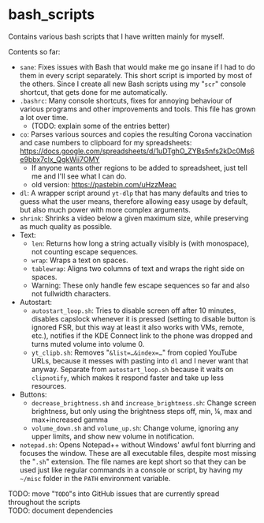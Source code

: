 # bash_scripts
Contains various bash scripts that I have written mainly for myself.

Contents so far:
* `sane`: Fixes issues with Bash that would make me go insane if I had to do them in every script separately. This short script is imported by most of the others. Since I create all new Bash scripts using my "`scr`" console shortcut, that gets done for me automatically.
* `.bashrc`: Many console shortcuts, fixes for annoying behaviour of various programs and other improvements and tools. This file has grown a lot over time.
  * (TODO: explain some of the entries better)
* `co`: Parses various sources and copies the resulting Corona vaccination and case numbers to clipboard for my spreadsheets: https://docs.google.com/spreadsheets/d/1uDTghO_ZYBs5nfs2kDc0Ms6e9bbx7clx_QgkWii7OMY
  * If anyone wants other regions to be added to spreadsheet, just tell me and I'll see what I can do.
  * old version: https://pastebin.com/uHzzMeac
* `dl`: A wrapper script around `yt-dlp` that has many defaults and tries to guess what the user means, therefore allowing easy usage by default, but also much power with more complex arguments.
* `shrink`: Shrinks a video below a given maximum size, while preserving as much quality as possible.
* Text:
  * `len`: Returns how long a string actually visibly is (with monospace), not counting escape sequences.
  * `wrap`: Wraps a text on spaces.
  * `tablewrap`: Aligns two columns of text and wraps the right side on spaces.
  * Warning: These only handle few escape sequences so far and also not fullwidth characters.
* Autostart:
  * `autostart_loop.sh`: Tries to disable screen off after 10 minutes, disables capslock whenever it is pressed (setting to disable button is ignored FSR, but this way at least it also works with VMs, remote, etc.), notifies if the KDE Connect link to the phone was dropped and turns muted volume into volume 0.
  * `yt_clipb.sh`: Removes "`&list=…&index=…`" from copied YouTube URLs, because it messes with pasting into `dl` and I never want that anyway. Separate from `autostart_loop.sh` because it waits on `clipnotify`, which makes it respond faster and take up less resources.
* Buttons:
  * `decrease_brightness.sh` and `increase_brightness.sh`: Change screen brightness, but only using the brightness steps off, min, ¼, max and max+increased gamma
  * `volume_down.sh` and `volume_up.sh`: Change volume, ignoring any upper limits, and show new volume in notification.
* `notepad.sh`: Opens Notepad++ without Windows' awful font blurring and focuses the window.
These are all executable files, despite most missing the "`.sh`" extension. The file names are kept short so that they can be used just like regular commands in a console or script, by having my `~/misc` folder in the `PATH` environment variable.

TODO: move "`TODO`"s into GitHub issues that are currently spread throughout the scripts  
TODO: document dependencies